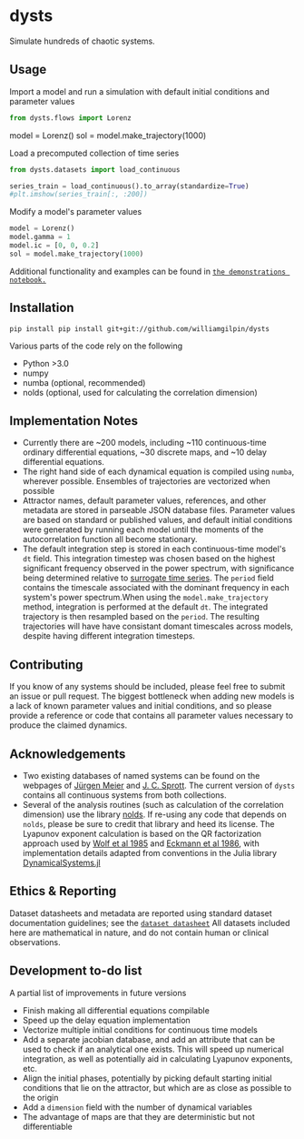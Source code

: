 # dysts

Simulate hundreds of chaotic systems.


## Usage


Import a model and run a simulation with default initial conditions and parameter values

```python
from dysts.flows import Lorenz
```

model = Lorenz()
sol = model.make_trajectory(1000)
    
Load a precomputed collection of time series

```python
from dysts.datasets import load_continuous

series_train = load_continuous().to_array(standardize=True)
#plt.imshow(series_train[:, :200])
```
   
Modify a model's parameter values

```python
model = Lorenz()
model.gamma = 1
model.ic = [0, 0, 0.2]
sol = model.make_trajectory(1000)
```
    
Additional functionality and examples can be found in [`the demonstrations notebook.`](demos.ipynb)

## Installation

    pip install pip install git+git://github.com/williamgilpin/dysts

Various parts of the code rely on the following

+ Python >3.0
+ numpy
+ numba (optional, recommended)
+ nolds (optional, used for calculating the correlation dimension)


## Implementation Notes

+ Currently there are ~200 models, including ~110 continuous-time ordinary differential equations, ~30 discrete maps, and ~10 delay differential equations.
+ The right hand side of each dynamical equation is compiled using `numba`, wherever possible. Ensembles of trajectories are vectorized  when possible
+ Attractor names, default parameter values, references, and other metadata are stored in parseable JSON database files. Parameter values are based on standard or published values, and default initial conditions were generated by running each model until the moments of the autocorrelation function all become stationary.
+ The default integration step is stored in each continuous-time model's `dt` field. This integration timestep was chosen based on the highest significant frequency observed in the power spectrum, with significance being determined relative to [surrogate time series](https://en.wikipedia.org/wiki/Surrogate_data_testing). The `period` field contains the timescale associated with the dominant frequency in each system's power spectrum.When using the `model.make_trajectory` method, integration is performed at the default `dt`. The integrated trajectory is then resampled based on the `period`. The resulting trajectories will have have consistant domant timescales across models, despite having different integration timesteps.



## Contributing

If you know of any systems should be included, please feel free to submit an issue or pull request. The biggest bottleneck when adding new models is a lack of known parameter values and initial conditions, and so please provide a reference or code that contains all parameter values necessary to produce the claimed dynamics.


## Acknowledgements

+ Two existing databases of named systems can be found on the webpages of [J&uuml;rgen Meier](http://www.3d-meier.de/tut19/Seite1.html) and [J. C. Sprott](http://sprott.physics.wisc.edu/sprott.htm). The current version of `dysts` contains all continuous systems from both collections.
+ Several of the analysis routines (such as calculation of the correlation dimension) use the library [nolds](https://github.com/CSchoel/nolds). If re-using any code that depends on `nolds`, please be sure to credit that library and heed its license. The Lyapunov exponent calculation is based on the QR factorization approach used by [Wolf et al 1985](https://www.sciencedirect.com/science/article/abs/pii/0167278985900119) and [Eckmann et al 1986](https://journals.aps.org/pra/abstract/10.1103/PhysRevA.34.4971), with implementation details adapted from conventions in the Julia library [DynamicalSystems.jl](https://github.com/JuliaDynamics/DynamicalSystems.jl/)


## Ethics & Reporting

Dataset datasheets and metadata are reported using standard dataset documentation guidelines; see the [`dataset datasheet`](dysts/metadata/datasheet.md)
All datasets included here are mathematical in nature, and do not contain human or clinical observations.


## Development to-do list

A partial list of improvements in future versions

+ Finish making all differential equations compilable
+ Speed up the delay equation implementation
+ Vectorize multiple initial conditions for continuous time models
+ Add a separate jacobian database, and add an attribute that can be used to check if an analytical one exists. This will speed up numerical integration, as well as potentially aid in calculating Lyapunov exponents, etc.
+ Align the initial phases, potentially by picking default starting initial conditions that lie on the attractor, but which are as close as possible to the origin
+ Add a `dimension` field with the number of dynamical variables
+ The advantage of maps are that they are deterministic but not differentiable



